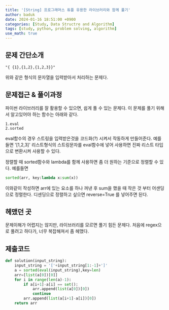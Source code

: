 ```yaml
---
title: '[String] 프로그래머스 튜플 유용한 라이브러리와 함께 풀기'
author: baduk
date: 2024-01-16 18:51:00 +0900
categories: [Study, Data Structre and Algorithm]
tags: [study, python, problem solving, algorithm]
use_math: true
---
```

## 문제 간단소개
```
"{ {1},{1,2},{1,2,3}}"
```
위와 같은 형식의 문자열을 입력받아서 처리하는 문제다.

## 문제접근 & 풀이과정
파이썬 라이브러리를 잘 활용할 수 있으면, 쉽게 풀 수 있는 문제다. 이 문제를 풀기 위해서 알고있어야 하는 함수는 아래와 같다.

```
1.eval
2.sorted
```

eval함수의 경우 스트링을 입력받은것을 코드화(?) 시켜서 작동하게 만들어준다. 예를들면 '[1,2,3]' 리스트형식의 스트링문자를 eval함수에 넣어 사용하면 진짜 리스트 타입으로 변환시켜 사용할 수 있다.

정렬할 때 sorted함수와 lambda를 함께 사용하면 좀 더 원하는 기준으로 정렬할 수 있다. 예를들면 
```python
sorted(arr, key:lambda x:sum(x))
```

이와같이 작성하면 arr에 있는 요소를 하나 꺼낸 후 sum을 했을 때 작은 것 부터 어샌딩으로 정렬한다. 디센딩으로 정렬하고 싶으면 reverse=True 를 넣어주면 된다.

## 헤맸던 곳
문제이해가 어렵지는 않지만, 라이브러리를 모르면 풀기 힘든 문제다. 처음에 regex으로 풀려고 하다가, 너무 복잡해져서 좀 헤맸다.

## 제출코드
```python
def solution(input_string):
    input_string = '['+input_string[1:-1]+']'
    a = sorted(eval(input_string),key=len)
    arr=[list(a[0])[0]]
    for i in range(len(a)-1):
        if a[i+1]-a[i] == set():
            arr.append(list(a[0])[0])
            continue
        arr.append(list(a[i+1]-a[i])[0])
    return arr
```